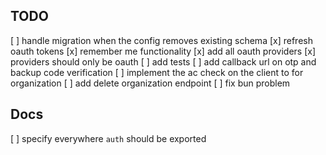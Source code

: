 ## TODO
[ ] handle migration when the config removes existing schema
[x] refresh oauth tokens
[x] remember me functionality
[x] add all oauth providers
[x] providers should only be oauth
[ ] add tests
[ ] add callback url on otp and backup code verification
[ ] implement the ac check on the client to for organization
[ ] add delete organization endpoint
[ ] fix bun problem


## Docs
[ ] specify everywhere `auth` should be exported